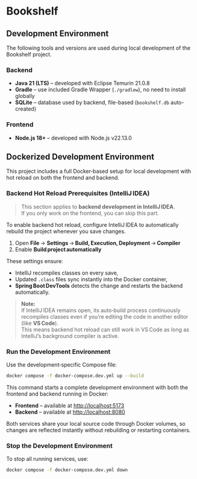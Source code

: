 # Bookshelf

## Development Environment

The following tools and versions are used during local development of the Bookshelf project.

### Backend

- **Java 21 (LTS)** – developed with Eclipse Temurin 21.0.8
- **Gradle** – use included Gradle Wrapper (`./gradlew`), no need to install globally
- **SQLite** – database used by backend, file-based (`bookshelf.db` auto-created)

### Frontend

- **Node.js 18+** – developed with Node.js v22.13.0

## Dockerized Development Environment

This project includes a full Docker‑based setup for local development with hot reload on both the frontend and backend.

### Backend Hot Reload Prerequisites (IntelliJ IDEA)

> This section applies to **backend development in IntelliJ IDEA**.
> <br/>
> If you only work on the frontend, you can skip this part.

To enable backend hot reload, configure IntelliJ IDEA to automatically rebuild the project whenever you save changes.

1. Open **File** → **Settings** → **Build, Execution, Deployment** → **Compiler**
2. Enable **Build project automatically**

These settings ensure:

- IntelliJ recompiles classes on every save,
- Updated `.class` files sync instantly into the Docker container,
- **Spring Boot DevTools** detects the change and restarts the backend automatically.

> **Note:** <br/>
> If IntelliJ IDEA remains open, its auto‑build process continuously recompiles classes even if you’re editing the code in another editor (like **VS Code**).
> <br/>
> This means backend hot reload can still work in VS Code as long as IntelliJ’s background compiler is active.

### Run the Development Environment

Use the development‑specific Compose file:

```bash
docker compose -f docker-compose.dev.yml up --build
```

This command starts a complete development environment with both the frontend and backend running in Docker:

- **Frontend** – available at [http://localhost:5173](http://localhost:5173)
- **Backend** – available at [http://localhost:8080](http://localhost:8080)

Both services share your local source code through Docker volumes, so changes are reflected instantly without rebuilding or restarting containers.

### Stop the Development Environment

To stop all running services, use:

```bash
docker compose -f docker-compose.dev.yml down
```
